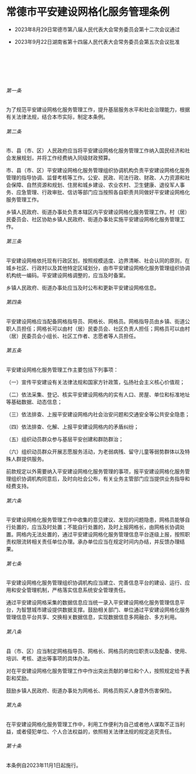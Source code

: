 # 常德市平安建设网格化服务管理条例

- 2023年8月29日常德市第八届人民代表大会常务委员会第十二次会议通过

- 2023年9月22日湖南省第十四届人民代表大会常务委员会第五次会议批准

<!-- INFO END -->

​

​

​

###### 第一条

为了规范平安建设网格化服务管理工作，提升基层服务水平和社会治理能力，根据有关法律法规，结合本市实际，制定本条例。

###### 第二条

市、县（市、区）人民政府应当将平安建设网格化服务管理工作纳入国民经济和社会发展规划，并将工作经费纳入同级财政预算。

市、县（市、区）平安建设网格化服务管理组织协调机构负责平安建设网格化服务管理的指导协调、监督考核等工作。公安、民政、司法行政、财政、人力资源和社会保障、自然资源和规划、住房和城乡建设、农业农村、卫生健康、退役军人事务、应急管理、行政审批、信访等部门应当按照各自职责共同做好平安建设网格化服务管理工作。

乡镇人民政府、街道办事处负责本辖区内平安建设网格化服务管理工作。村（居）民委员会、社区协助乡镇人民政府、街道办事处实施平安建设网格化服务管理工作。

###### 第三条

平安建设网格依托现有行政区划，按照规模适度、边界清晰、社会认同的原则，在城乡社区、行政村以及其他特定区域划分，由市平安建设网格化服务管理组织协调机构统一编码。平安建设网格调整的，应当及时备案。

乡镇人民政府、街道办事处应当及时公布和更新平安建设网格信息。

###### 第四条

平安建设网格应当配备网格指导员、网格长、网格员。网格指导员由乡镇、街道公职人员担任；网格长可以由村（居）民委员会、社区负责人担任；网格员可以由村（居）民委员会小组长、社区工作者、志愿者等人员担任。

###### 第五条

平安建设网格化服务管理工作主要包括下列事项：

（一）宣传平安建设有关法律法规和国家方针政策，弘扬社会主义核心价值观；

（二）依法采集、登记、核实平安建设网格内的实有人口、房屋、单位和标准地址等基础数据、动态信息；

（三）依法排查、上报平安建设网格内社会治安问题和交通安全等公共安全隐患；

（四）依法排查、化解、上报平安建设网格内的矛盾纠纷；

（五）组织动员群众参与基层平安创建和群防群治；

（六）组织动员群众开展志愿服务活动，为老弱病残、留守儿童等弱势群体以及特殊人群提供服务。

前款规定以外需要纳入平安建设网格化服务管理的事项，报平安建设网格化服务管理组织协调机构同意后，及时向社会公布，有关业务主管部门应当提供业务指导和经费支持。

###### 第六条

平安建设网格化服务管理工作中收集的意见建议、发现的问题隐患，网格员能够自行处置的，应当及时处置；不能自行处置的，及时上报网格长，由网格长协调处置。网格内无法处置的，通过平安建设网格化服务管理信息平台逐级上报，按照职责权限流转相关责任单位办理。承办单位应当在规定时间内办结，并反馈办理结果。

###### 第七条

平安建设网格化服务管理组织协调机构应当建立、完善信息平台的建设、运行、应用和安全管理机制，严格落实信息系统安全管理责任。

通过平安建设网格采集的数据信息应当统一录入平安建设网格化服务管理信息平台，为智慧城市建设提供数据支撑。鼓励相关部门、单位通过平安建设网格化服务管理信息平台共享、交换相关数据信息，实现数据信息多网融合、多方利用。

###### 第八条

县（市、区）应当制定网格指导员、网格长、网格员的岗位职责以及配备、使用、培训、考核、退出等事项的具体办法。

对在平安建设网格化服务管理工作中作出突出贡献的单位和个人，按照规定给予表彰和奖励。

鼓励乡镇人民政府、街道办事处为网格长、网格员购买人身意外伤害保险。

###### 第九条

在平安建设网格化服务管理工作中，利用工作便利为自己或者他人谋取不正当利益，或者侵犯单位、个人合法权益的，依照相关法律法规的规定追究责任。

###### 第十条

本条例自2023年11月1日起施行。
